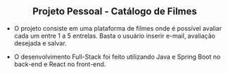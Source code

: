 <h2 align="center"> Projeto Pessoal - Catálogo de Filmes </h1> 

- O projeto consiste em uma plataforma de filmes onde é possível avaliar cada um entre 1 a 5 entrelas. Basta o usuário inserir e-mail, avaliação desejada e salvar.

- O desenvolvimento Full-Stack foi feito utilizando Java e Spring Boot no back-end e React no front-end. 

